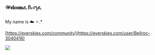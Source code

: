 ### 𝒲𝐞𝐥𝐜𝐨𝐦꧖ ⴌℴ᧗꧖ 
My name is :cloud: ✧.*

[https://everskies.com/community](https://everskies.com/user/Bellroc-3040416)

![](https://media1.tenor.com/m/Qc94mAhtsvQAAAAC/aespa-naevis.gif)
